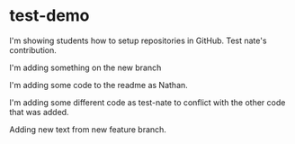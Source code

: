 # test-demo

I'm showing students how to setup repositories in GitHub.  Test nate's contribution.

I'm adding something on the new branch

I'm adding some code to the readme as Nathan.

I'm adding some different code as test-nate to conflict with the other code that was added.

Adding new text from new feature branch.